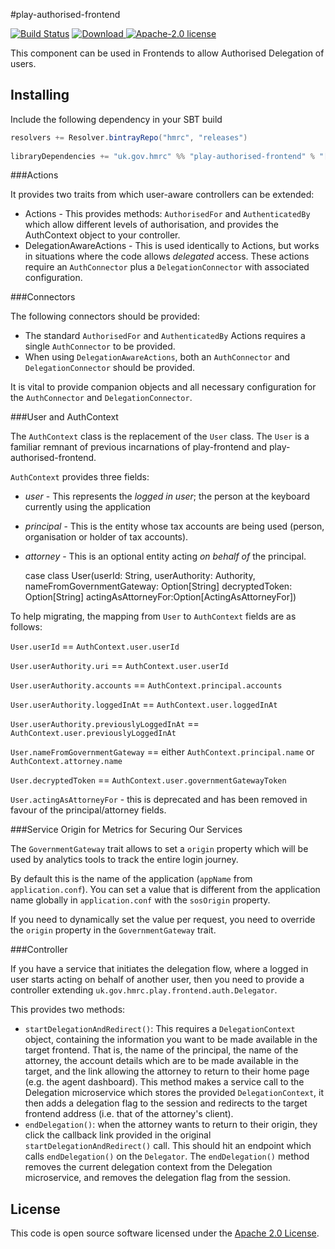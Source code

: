 #play-authorised-frontend

[![Build Status](https://travis-ci.org/hmrc/play-authorised-frontend.svg)](https://travis-ci.org/hmrc/play-authorised-frontend) [ ![Download](https://api.bintray.com/packages/hmrc/releases/play-authorised-frontend/images/download.svg) ](https://bintray.com/hmrc/releases/play-authorised-frontend/_latestVersion) [![Apache-2.0 license](http://img.shields.io/badge/license-Apache-brightgreen.svg)](http://www.apache.org/licenses/LICENSE-2.0.html)

This component can be used in Frontends to allow Authorised Delegation of users.

## Installing
 
Include the following dependency in your SBT build
 
``` scala
resolvers += Resolver.bintrayRepo("hmrc", "releases")
 
libraryDependencies += "uk.gov.hmrc" %% "play-authorised-frontend" % "[INSERT-VERSION]"
```

###Actions

It provides two traits from which user-aware controllers can be extended:

* Actions - This provides methods: `AuthorisedFor` and `AuthenticatedBy` which allow different levels of authorisation, and provides the AuthContext object to your controller.
* DelegationAwareActions - This is used identically to Actions, but works in situations where the code allows _delegated_ access.  These actions require an `AuthConnector` plus a `DelegationConnector` with associated configuration.

###Connectors

The following connectors should be provided:

* The standard `AuthorisedFor` and `AuthenticatedBy` Actions requires a single `AuthConnector` to be provided.
* When using `DelegationAwareActions`, both an `AuthConnector` and `DelegationConnector` should be provided.

It is vital to provide companion objects and all necessary configuration for the `AuthConnector` and `DelegationConnector`.

###User and AuthContext

The `AuthContext` class is the replacement of the `User` class. The `User` is a familiar remnant of previous incarnations of play-frontend and play-authorised-frontend.

`AuthContext` provides three fields:

* *user* - This represents the _logged in user_; the person at the keyboard currently using the application
* *principal* - This is the entity whose tax accounts are being used (person, organisation or holder of tax accounts).
* *attorney* - This is an optional entity acting _on behalf of_ the principal.


    case class User(userId: String,
                    userAuthority: Authority,
                    nameFromGovernmentGateway: Option[String]
                    decryptedToken: Option[String]
                    actingAsAttorneyFor:Option[ActingAsAttorneyFor])

To help migrating, the mapping from `User` to `AuthContext` fields are as follows:

        
`User.userId` == `AuthContext.user.userId`

`User.userAuthority.uri` == `AuthContext.user.userId`

`User.userAuthority.accounts` == `AuthContext.principal.accounts`

`User.userAuthority.loggedInAt` == `AuthContext.user.loggedInAt`

`User.userAuthority.previouslyLoggedInAt` == `AuthContext.user.previouslyLoggedInAt`

`User.nameFromGovernmentGateway` == either `AuthContext.principal.name` or `AuthContext.attorney.name`

`User.decryptedToken` == `AuthContext.user.governmentGatewayToken`

`User.actingAsAttorneyFor` - this is deprecated and has been removed in favour of the principal/attorney fields.


###Service Origin for Metrics for Securing Our Services

The `GovernmentGateway` trait allows to set a `origin` property which will be used by analytics tools to
track the entire login journey.

By default this is the name of the application (`appName` from `application.conf`). You can set a value
that is different from the application name globally in `application.conf` with the `sosOrigin` property.

If you need to dynamically set the value per request, you need to override the `origin` property in
the `GovernmentGateway` trait. 


###Controller

If you have a service that initiates the delegation flow, where a logged in user starts acting on behalf of another user, then you need to provide a controller extending `uk.gov.hmrc.play.frontend.auth.Delegator`.

This provides two methods:

* `startDelegationAndRedirect()`: This requires a `DelegationContext` object, containing the information you want to be made available in the target frontend.  That is, the name of the principal, the name of the attorney, the account details which are to be made available in the target, and the link allowing the attorney to return to their home page (e.g. the agent dashboard). This method makes a service call to the Delegation microservice which stores the provided `DelegationContext`, it then adds a delegation flag to the session and redirects to the target frontend address (i.e. that of the attorney's client).
* `endDelegation()`: when the attorney wants to return to their origin, they click the callback link provided in the original `startDelegationAndRedirect()` call.
This should hit an endpoint which calls `endDelegation()` on the `Delegator`.  The `endDelegation()` method removes the current delegation context from the Delegation 
microservice, and removes the delegation flag from the session.


## License ##

This code is open source software licensed under the [Apache 2.0 License]("http://www.apache.org/licenses/LICENSE-2.0.html").

